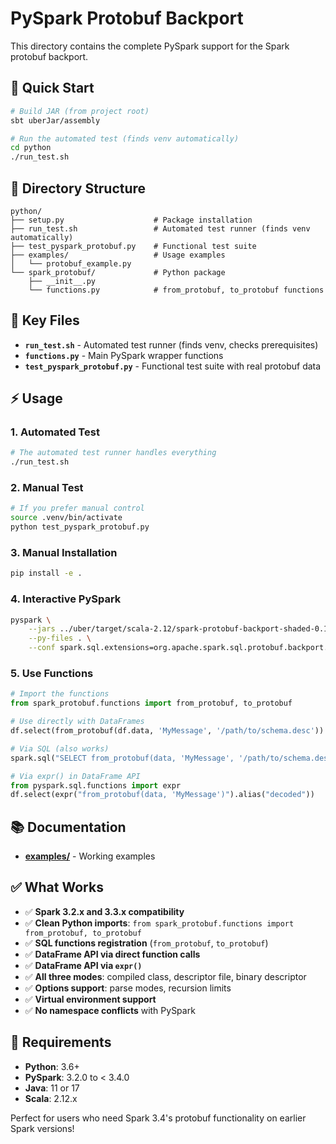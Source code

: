 # PySpark Protobuf Backport

This directory contains the complete PySpark support for the Spark protobuf backport.

## 🚀 Quick Start

```bash
# Build JAR (from project root)
sbt uberJar/assembly

# Run the automated test (finds venv automatically)
cd python
./run_test.sh
```

## 📁 Directory Structure

```
python/
├── setup.py                    # Package installation
├── run_test.sh                 # Automated test runner (finds venv automatically)
├── test_pyspark_protobuf.py    # Functional test suite
├── examples/                   # Usage examples
│   └── protobuf_example.py
└── spark_protobuf/             # Python package
    ├── __init__.py
    └── functions.py            # from_protobuf, to_protobuf functions
```

## 🎯 Key Files

- **`run_test.sh`** - Automated test runner (finds venv, checks prerequisites)
- **`functions.py`** - Main PySpark wrapper functions  
- **`test_pyspark_protobuf.py`** - Functional test suite with real protobuf data

## ⚡ Usage

### 1. Automated Test
```bash
# The automated test runner handles everything
./run_test.sh
```

### 2. Manual Test  
```bash
# If you prefer manual control
source .venv/bin/activate
python test_pyspark_protobuf.py
```

### 3. Manual Installation
```bash
pip install -e .
```

### 4. Interactive PySpark
```bash
pyspark \
    --jars ../uber/target/scala-2.12/spark-protobuf-backport-shaded-0.1.0-SNAPSHOT.jar \
    --py-files . \
    --conf spark.sql.extensions=org.apache.spark.sql.protobuf.backport.ProtobufExtensions
```

### 5. Use Functions
```python
# Import the functions
from spark_protobuf.functions import from_protobuf, to_protobuf

# Use directly with DataFrames
df.select(from_protobuf(df.data, 'MyMessage', '/path/to/schema.desc'))

# Via SQL (also works)
spark.sql("SELECT from_protobuf(data, 'MyMessage', '/path/to/schema.desc') FROM table")

# Via expr() in DataFrame API  
from pyspark.sql.functions import expr
df.select(expr("from_protobuf(data, 'MyMessage')").alias("decoded"))
```

## 📚 Documentation

- **[examples/](examples/)** - Working examples

## ✅ What Works

- ✅ **Spark 3.2.x and 3.3.x compatibility**
- ✅ **Clean Python imports**: `from spark_protobuf.functions import from_protobuf, to_protobuf`
- ✅ **SQL functions registration** (`from_protobuf`, `to_protobuf`)
- ✅ **DataFrame API via direct function calls**
- ✅ **DataFrame API via `expr()`**
- ✅ **All three modes**: compiled class, descriptor file, binary descriptor
- ✅ **Options support**: parse modes, recursion limits
- ✅ **Virtual environment support**
- ✅ **No namespace conflicts** with PySpark

## 🔧 Requirements

- **Python**: 3.6+
- **PySpark**: 3.2.0 to < 3.4.0  
- **Java**: 11 or 17
- **Scala**: 2.12.x

Perfect for users who need Spark 3.4's protobuf functionality on earlier Spark versions!
